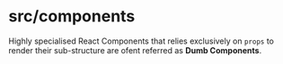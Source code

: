 # src/components

Highly specialised React Components that relies exclusively on `props`
to render their sub-structure are ofent referred as **Dumb Components**.
